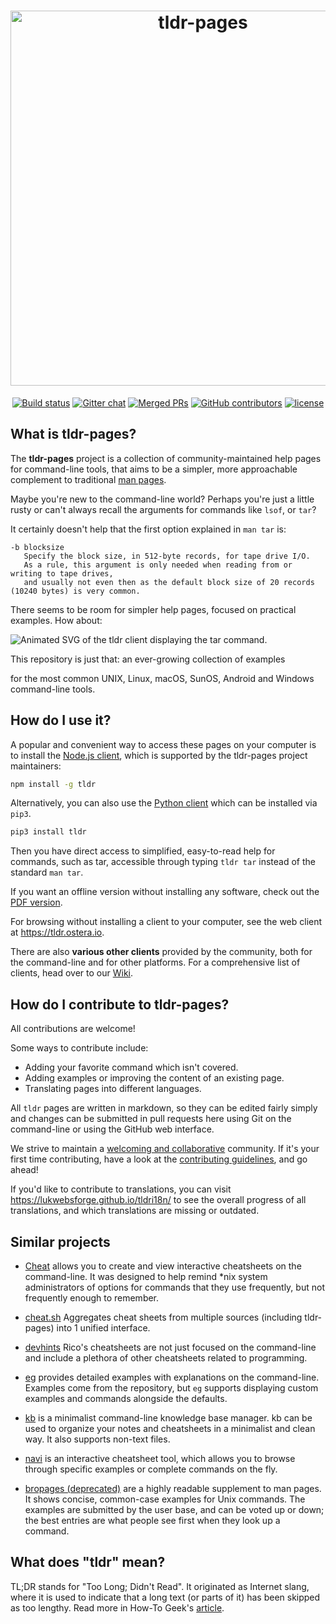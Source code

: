 <div align="center">
  <h1><a href="https://tldr.sh/"><img alt="tldr-pages" src="images/banner.png" width=600/></a></h1>

[![Build status][github-actions-image]][github-actions-url]
[![Gitter chat][gitter-image]][gitter-url]
[![Merged PRs][prs-merged-image]][prs-merged-url]
[![GitHub contributors][contributors-image]][contributors-url]
[![license][license-image]][license-url]

[github-actions-url]: https://github.com/tldr-pages/tldr/actions
[github-actions-image]: https://img.shields.io/github/workflow/status/tldr-pages/tldr/CI.svg
[gitter-url]: https://gitter.im/tldr-pages/tldr
[gitter-image]: https://img.shields.io/badge/chat-on_gitter-deeppink
[prs-merged-url]: https://github.com/tldr-pages/tldr/pulls?q=is:pr+is:merged
[prs-merged-image]: https://img.shields.io/github/issues-pr-closed-raw/tldr-pages/tldr.svg?label=merged+PRs&color=green
[contributors-url]: https://github.com/tldr-pages/tldr/graphs/contributors
[contributors-image]: https://img.shields.io/github/contributors-anon/tldr-pages/tldr.svg
[license-url]: https://github.com/tldr-pages/tldr/blob/main/LICENSE.md
[license-image]: https://img.shields.io/badge/license-CC_BY_4.0-blue.svg
</div>

## What is tldr-pages?

The **tldr-pages** project is a collection of community-maintained help pages
for command-line tools, that aims to be a simpler, more approachable complement
to traditional [man pages](https://en.wikipedia.org/wiki/Man_page).

Maybe you're new to the command-line world? Perhaps you're just a little rusty or can't always recall the arguments for commands like `lsof`, or `tar`?

It certainly doesn't help that the first option explained in `man tar` is:

```
-b blocksize
   Specify the block size, in 512-byte records, for tape drive I/O.
   As a rule, this argument is only needed when reading from or writing to tape drives,
   and usually not even then as the default block size of 20 records (10240 bytes) is very common.
```

There seems to be room for simpler help pages, focused on practical examples.
How about:

![Animated SVG of the tldr client displaying the tar command.](images/tldr.svg)

This repository is just that: an ever-growing collection of examples

for the most common UNIX, Linux, macOS, SunOS, Android and Windows command-line tools.

## How do I use it?

A popular and convenient way to access these pages on your computer
is to install the [Node.js client](https://github.com/tldr-pages/tldr-node-client),
which is supported by the tldr-pages project maintainers:

```sh
npm install -g tldr
```

Alternatively, you can also use the [Python client](https://github.com/tldr-pages/tldr-python-client) which can be installed via `pip3`.

```sh
pip3 install tldr
```

Then you have direct access to simplified, easy-to-read help for commands, such as tar,
accessible through typing `tldr tar` instead of the standard `man tar`.

If you want an offline version without installing any software,
check out the [PDF version](https://tldr.sh/assets/tldr-book.pdf).

For browsing without installing a client to your computer,
see the web client at <https://tldr.ostera.io>.

There are also **various other clients** provided by the community,
both for the command-line and for other platforms.
For a comprehensive list of clients, head over to our [Wiki](https://github.com/tldr-pages/tldr/wiki/tldr-pages-clients).

## How do I contribute to tldr-pages?

All contributions are welcome!

Some ways to contribute include:

- Adding your favorite command which isn't covered.
- Adding examples or improving the content of an existing page.
- Translating pages into different languages.

All `tldr` pages are written in markdown, so they can be edited fairly simply and changes can be submitted in
pull requests here using Git on the command-line or
using the GitHub web interface.

We strive to maintain a [welcoming and collaborative](GOVERNANCE.md) community.
If it's your first time contributing, have a look at the [contributing guidelines](CONTRIBUTING.md), and go ahead!

If you'd like to contribute to translations, you can visit <https://lukwebsforge.github.io/tldri18n/>
to see the overall progress of all translations, and which translations are missing or outdated.

## Similar projects

- [Cheat](https://github.com/cheat/cheat)
  allows you to create and view interactive cheatsheets on the command-line.
  It was designed to help remind *nix system administrators of options
  for commands that they use frequently, but not frequently enough to remember.

- [cheat.sh](https://cheat.sh/)
  Aggregates cheat sheets from multiple sources (including tldr-pages)
  into 1 unified interface.

- [devhints](https://devhints.io/)
  Rico's cheatsheets are not just focused on the command-line and
  include a plethora of other cheatsheets related to programming.

- [eg](https://github.com/srsudar/eg)
  provides detailed examples with explanations on the command-line.
  Examples come from the repository, but `eg` supports displaying
  custom examples and commands alongside the defaults.
  
- [kb](https://github.com/gnebbia/kb)
  is a minimalist command-line knowledge base manager.
  kb can be used to organize your notes and cheatsheets in a minimalist
  and clean way. It also supports non-text files.

- [navi](https://github.com/denisidoro/navi)
  is an interactive cheatsheet tool, which allows you to browse through
  specific examples or complete commands on the fly.

- [bropages (deprecated)](http://bropages.org)
  are a highly readable supplement to man pages.
  It shows concise, common-case examples for Unix commands.
  The examples are submitted by the user base, and can be voted up or down;
  the best entries are what people see first when they look up a command.

## What does "tldr" mean?

TL;DR stands for "Too Long; Didn't Read".
It originated as Internet slang, where it is used to indicate that a long text
(or parts of it) has been skipped as too lengthy.
Read more in How-To Geek's [article](https://www.howtogeek.com/435266/what-does-tldr-mean-and-how-do-you-use-it/).
